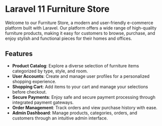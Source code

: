 # Laravel 11 Furniture Store

Welcome to our Furniture Store, a modern and user-friendly e-commerce platform built with Laravel. Our platform offers a wide range of high-quality furniture products, making it easy for customers to browse, purchase, and enjoy stylish and functional pieces for their homes and offices.

## Features

- **Product Catalog**: Explore a diverse selection of furniture items categorized by type, style, and room.
- **User Accounts**: Create and manage user profiles for a personalized shopping experience.
- **Shopping Cart**: Add items to your cart and manage your selections before checkout.
- **Secure Payments**: Enjoy safe and secure payment processing through integrated payment gateways.
- **Order Management**: Track orders and view purchase history with ease.
- **Admin Dashboard**: Manage products, categories, orders, and customers through an intuitive admin interface.

